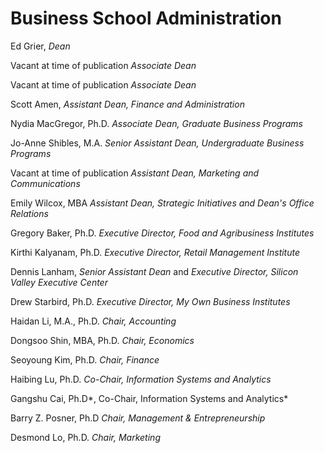 Business School Administration
==============================

Ed Grier, *Dean*

Vacant at time of publication *Associate Dean*

Vacant at time of publication *Associate Dean*

Scott Amen, *Assistant Dean, Finance and Administration*

Nydia MacGregor, Ph.D. *Associate Dean, Graduate Business Programs*

Jo-Anne Shibles, M.A. *Senior Assistant Dean, Undergraduate Business Programs*

Vacant at time of publication *Assistant Dean, Marketing and Communications*

Emily Wilcox, MBA *Assistant Dean, Strategic Initiatives and Dean\'s Office Relations*

Gregory Baker, Ph.D. *Executive Director, Food and Agribusiness Institutes*

Kirthi Kalyanam, Ph.D. *Executive Director, Retail Management Institute*

Dennis Lanham, *Senior Assistant Dean* and *Executive Director, Silicon Valley Executive Center*

Drew Starbird, Ph.D. *Executive Director, My Own Business Institutes*

Haidan Li, M.A., Ph.D. *Chair, Accounting*

Dongsoo Shin, MBA, Ph.D. *Chair, Economics*

Seoyoung Kim, Ph.D. *Chair, Finance*

Haibing Lu, Ph.D. *Co*-*Chair, Information Systems and Analytics*

Gangshu Cai, Ph.D*, Co-Chair, Information Systems and Analytics*

Barry Z. Posner, Ph.D *Chair, Management & Entrepreneurship*

Desmond Lo, Ph.D. *Chair, Marketing*
